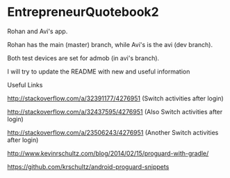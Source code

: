 # EntrepreneurQuotebook2

Rohan and Avi's app. 

Rohan has the main (master) branch, while Avi's is the avi (dev branch). 

Both test devices are set for admob (in avi's branch). 

I will try to update the README with new and useful information 



Useful Links


http://stackoverflow.com/a/32391177/4276951 (Switch activities after login)

http://stackoverflow.com/a/32437595/4276951 (Also Switch activities after login)

http://stackoverflow.com/a/23506243/4276951 (Another Switch activities after login)

http://www.kevinrschultz.com/blog/2014/02/15/proguard-with-gradle/

https://github.com/krschultz/android-proguard-snippets
